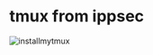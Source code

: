 # tmux from ippsec


![installmytmux](https://raw.githubusercontent.com/an4kein/tmux/master/install.png)

